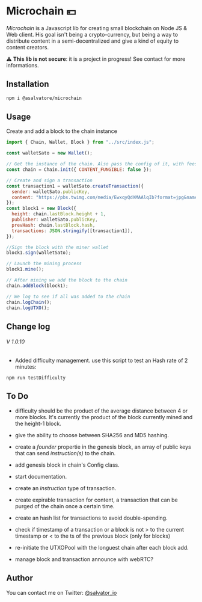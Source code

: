 # Microchain 💴

_Microchain_ is a Javascript lib for creating small blockchain on Node JS & Web client. His goal isn't being a crypto-currency, but being a way to distribute content in a semi-decentralized and give a kind of equity to content creators.

:warning: **This lib is not secure**: it is a project in progress! See contact for more informations.

## Installation

```bash
npm i @asalvatore/microchain
```

## Usage

Create and add a block to the chain instance

```javascript
import { Chain, Wallet, Block } from "../src/index.js";

const walletSato = new Wallet();

// Get the instance of the chain. Also pass the config of it, with fees and if TX content are fungible or not.
const chain = Chain.init({ CONTENT_FUNGIBLE: false });

// Create and sign a transaction
const transaction1 = walletSato.createTransaction({
  sender: walletSato.publicKey,
  content: "https://pbs.twimg.com/media/EwxqyQdXMAAlqIb?format=jpg&name=medium",
});
const block1 = new Block({
  height: chain.lastBlock.height + 1,
  publisher: walletSato.publicKey,
  prevHash: chain.lastBlock.hash,
  transactions: JSON.stringify([transaction1]),
});

//Sign the block with the miner wallet
block1.sign(walletSato);

// Launch the mining process
block1.mine();

// After mining we add the block to the chain
chain.addBlock(block1);

// We log to see if all was added to the chain
chain.logChain();
chain.logUTXO();
```

## Change log

###### V 1.0.10

- Added difficulty management. use this script to test an Hash rate of 2 minutes:

```
npm run testDifficulty
```

## To Do

- difficulty should be the product of the average distance between 4 or more blocks. It's currently the product of the block currently mined and the height-1 block.
- give the ability to choose between SHA256 and MD5 hashing.
- create a _founder_ propertie in the genesis block, an array of public keys that can send _instruction(s)_ to the chain.
- add genesis block in chain's Config class.
- start documentation.
- create an _instruction_ type of transaction.
- create expirable transaction for content, a transaction that can be purged of the chain once a certain time.

- create an hash list for transactions to avoid double-spending.
- check if timestamp of a transaction or a block is not > to the current timestamp or < to the ts of the previous block (only for blocks)
- re-initiate the UTXOPool with the longuest chain after each block add.
- manage block and transaction announce with webRTC?

## Author

You can contact me on Twitter:
[@salvator_io](https://twitter.com/salvator_io)
